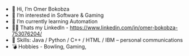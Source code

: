 - 👋 Hi, I’m Omer Bokobza
- 👀 I’m interested in Software & Gaming
- 🌱 I’m currently learning Automation
- 🧑‍💼 Thats my LinkedIn - https://www.linkedin.com/in/omer-bokobza-753076204/
- 👾 Skills: Java / Python / C++ / HTML / IBM – personal communications
- 💣 Hobbies - Bowling, Gaming,
